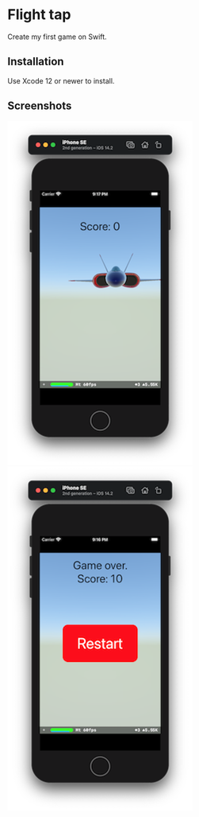 # Flight tap

Create my first game on Swift.

## Installation

Use Xcode 12 or newer to install.

## Screenshots

![Screenshot 1](https://github.com/mostfus/flight-tap/blob/master/Flight%20tap/Screenshots/Screenshot1.png?raw=true)
![Screenshot 2](https://github.com/mostfus/flight-tap/blob/master/Flight%20tap/Screenshots/Screenshot2.png?raw=true)

